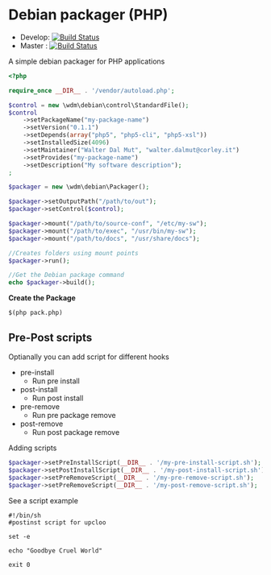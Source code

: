 # Debian packager (PHP)

 * Develop: [![Build Status](https://travis-ci.org/wdalmut/php-deb-packager.svg?branch=develop)](https://travis-ci.org/wdalmut/php-deb-packager)
 * Master : [![Build Status](https://travis-ci.org/wdalmut/php-deb-packager.svg?branch=master)](https://travis-ci.org/wdalmut/php-deb-packager)

A simple debian packager for PHP applications

```php
<?php

require_once __DIR__ . '/vendor/autoload.php';

$control = new \wdm\debian\control\StandardFile();
$control
    ->setPackageName("my-package-name")
    ->setVersion("0.1.1")
    ->setDepends(array("php5", "php5-cli", "php5-xsl"))
    ->setInstalledSize(4096)
    ->setMaintainer("Walter Dal Mut", "walter.dalmut@corley.it")
    ->setProvides("my-package-name")
    ->setDescription("My software description");
;

$packager = new \wdm\debian\Packager();

$packager->setOutputPath("/path/to/out");
$packager->setControl($control);

$packager->mount("/path/to/source-conf", "/etc/my-sw");
$packager->mount("/path/to/exec", "/usr/bin/my-sw");
$packager->mount("/path/to/docs", "/usr/share/docs");

//Creates folders using mount points
$packager->run();

//Get the Debian package command
echo $packager->build();
```

**Create the Package**

```
$(php pack.php)
```

## Pre-Post scripts

Optianally you can add script for different hooks

 * pre-install
   * Run pre install
 * post-install
   * Run post install
 * pre-remove
   * Run pre package remove
 * post-remove
   * Run post package remove

Adding scripts

```php
$packager->setPreInstallScript(__DIR__ . '/my-pre-install-script.sh');
$packager->setPostInstallScript(__DIR__ . '/my-post-install-script.sh');
$packager->setPreRemoveScript(__DIR__ . '/my-pre-remove-script.sh');
$packager->setPreRemoveScript(__DIR__ . '/my-post-remove-script.sh');
```

See a script example

```shell
#!/bin/sh
#postinst script for upcloo

set -e

echo "Goodbye Cruel World"

exit 0
```

